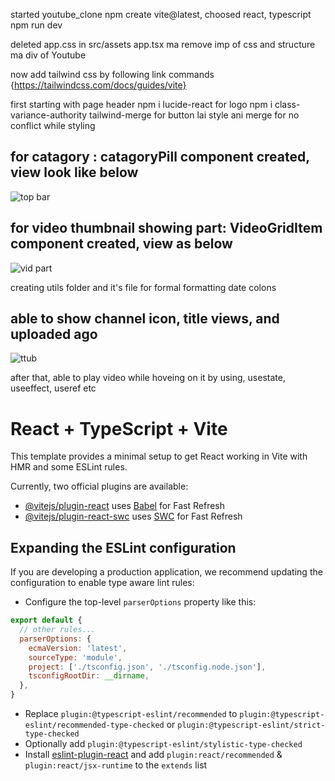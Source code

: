 started youtube_clone
npm create vite@latest, choosed react, typescript
npm run dev

deleted app.css in src/assets
app.tsx ma remove imp of css and structure ma div of Youtube

now add tailwind css by following link commands {https://tailwindcss.com/docs/guides/vite}

first starting with page header
npm i lucide-react for logo
npm i class-variance-authority tailwind-merge for button lai style ani merge for no conflict while styling

## for catagory : catagoryPill component created, view look like below
![top bar](https://github.com/sahilmoktan/youtube_clone/assets/103031235/010f8250-456f-40bb-a2ff-41b7836c742e)


## for video thumbnail showing part: VideoGridItem component created, view as below
![vid part](https://github.com/sahilmoktan/youtube_clone/assets/103031235/28022b5c-880c-402f-a2f9-96bbca9a3186)


creating utils folder and it's file for formal formatting date colons

## able to show channel icon, title views, and uploaded ago
![ttub](https://github.com/sahilmoktan/youtube_clone/assets/103031235/fe625e9c-281e-413a-bc5d-cc70ce65ff2b)

after that, able to play video while hoveing on it by using, usestate, useeffect, useref etc


# React + TypeScript + Vite

This template provides a minimal setup to get React working in Vite with HMR and some ESLint rules.

Currently, two official plugins are available:

- [@vitejs/plugin-react](https://github.com/vitejs/vite-plugin-react/blob/main/packages/plugin-react/README.md) uses [Babel](https://babeljs.io/) for Fast Refresh
- [@vitejs/plugin-react-swc](https://github.com/vitejs/vite-plugin-react-swc) uses [SWC](https://swc.rs/) for Fast Refresh

## Expanding the ESLint configuration

If you are developing a production application, we recommend updating the configuration to enable type aware lint rules:

- Configure the top-level `parserOptions` property like this:

```js
export default {
  // other rules...
  parserOptions: {
    ecmaVersion: 'latest',
    sourceType: 'module',
    project: ['./tsconfig.json', './tsconfig.node.json'],
    tsconfigRootDir: __dirname,
  },
}
```

- Replace `plugin:@typescript-eslint/recommended` to `plugin:@typescript-eslint/recommended-type-checked` or `plugin:@typescript-eslint/strict-type-checked`
- Optionally add `plugin:@typescript-eslint/stylistic-type-checked`
- Install [eslint-plugin-react](https://github.com/jsx-eslint/eslint-plugin-react) and add `plugin:react/recommended` & `plugin:react/jsx-runtime` to the `extends` list
